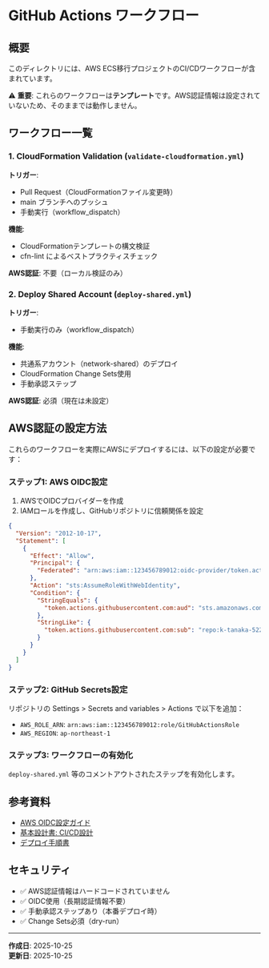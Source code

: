 # GitHub Actions ワークフロー

## 概要

このディレクトリには、AWS ECS移行プロジェクトのCI/CDワークフローが含まれています。

⚠️ **重要**: これらのワークフローは**テンプレート**です。AWS認証情報は設定されていないため、そのままでは動作しません。

## ワークフロー一覧

### 1. CloudFormation Validation (`validate-cloudformation.yml`)

**トリガー**:
- Pull Request（CloudFormationファイル変更時）
- main ブランチへのプッシュ
- 手動実行（workflow_dispatch）

**機能**:
- CloudFormationテンプレートの構文検証
- cfn-lint によるベストプラクティスチェック

**AWS認証**: 不要（ローカル検証のみ）

### 2. Deploy Shared Account (`deploy-shared.yml`)

**トリガー**:
- 手動実行のみ（workflow_dispatch）

**機能**:
- 共通系アカウント（network-shared）のデプロイ
- CloudFormation Change Sets使用
- 手動承認ステップ

**AWS認証**: 必須（現在は未設定）

## AWS認証の設定方法

これらのワークフローを実際にAWSにデプロイするには、以下の設定が必要です：

### ステップ1: AWS OIDC設定

1. AWSでOIDCプロバイダーを作成
2. IAMロールを作成し、GitHubリポジトリに信頼関係を設定

```json
{
  "Version": "2012-10-17",
  "Statement": [
    {
      "Effect": "Allow",
      "Principal": {
        "Federated": "arn:aws:iam::123456789012:oidc-provider/token.actions.githubusercontent.com"
      },
      "Action": "sts:AssumeRoleWithWebIdentity",
      "Condition": {
        "StringEquals": {
          "token.actions.githubusercontent.com:aud": "sts.amazonaws.com"
        },
        "StringLike": {
          "token.actions.githubusercontent.com:sub": "repo:k-tanaka-522/Sample-AWS-SubAgent:*"
        }
      }
    }
  ]
}
```

### ステップ2: GitHub Secrets設定

リポジトリの Settings > Secrets and variables > Actions で以下を追加：

- `AWS_ROLE_ARN`: `arn:aws:iam::123456789012:role/GitHubActionsRole`
- `AWS_REGION`: `ap-northeast-1`

### ステップ3: ワークフローの有効化

`deploy-shared.yml` 等のコメントアウトされたステップを有効化します。

## 参考資料

- [AWS OIDC設定ガイド](https://docs.github.com/en/actions/deployment/security-hardening-your-deployments/configuring-openid-connect-in-amazon-web-services)
- [基本設計書: CI/CD設計](../../docs/03_基本設計/09_CI_CD設計.md)
- [デプロイ手順書](../../docs/06_運用ドキュメント/01_デプロイ手順書.md)

## セキュリティ

- ✅ AWS認証情報はハードコードされていません
- ✅ OIDC使用（長期認証情報不要）
- ✅ 手動承認ステップあり（本番デプロイ時）
- ✅ Change Sets必須（dry-run）

---

**作成日**: 2025-10-25  
**更新日**: 2025-10-25
